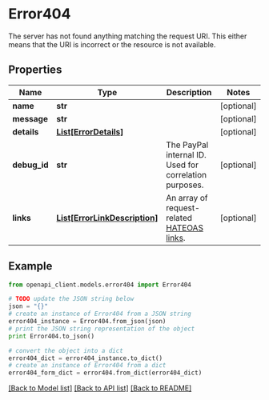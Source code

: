 # Error404

The server has not found anything matching the request URI. This either means that the URI is incorrect or the resource is not available.

## Properties

Name | Type | Description | Notes
------------ | ------------- | ------------- | -------------
**name** | **str** |  | [optional] 
**message** | **str** |  | [optional] 
**details** | [**List[ErrorDetails]**](ErrorDetails.md) |  | [optional] 
**debug_id** | **str** | The PayPal internal ID. Used for correlation purposes. | [optional] 
**links** | [**List[ErrorLinkDescription]**](ErrorLinkDescription.md) | An array of request-related [HATEOAS links](https://en.wikipedia.org/wiki/HATEOAS). | [optional] 

## Example

```python
from openapi_client.models.error404 import Error404

# TODO update the JSON string below
json = "{}"
# create an instance of Error404 from a JSON string
error404_instance = Error404.from_json(json)
# print the JSON string representation of the object
print Error404.to_json()

# convert the object into a dict
error404_dict = error404_instance.to_dict()
# create an instance of Error404 from a dict
error404_form_dict = error404.from_dict(error404_dict)
```
[[Back to Model list]](../README.md#documentation-for-models) [[Back to API list]](../README.md#documentation-for-api-endpoints) [[Back to README]](../README.md)



